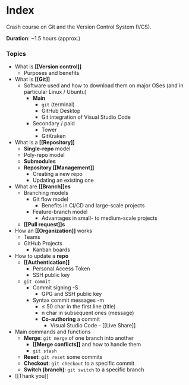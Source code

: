 # Index
Crash course on Git and the Version Control System (VCS).

**Duration**: ~1.5 hours (approx.)

### Topics
- What is **[[Version control]]**
	- Purposes and benefits
- What is **[[Git]]**
	- Software used and how to download them on major OSes (and in particular Linux / Ubuntu)
		- **Main**
			- `git` (terminal)
			- GitHub Desktop
			- Git integration of Visual Studio Code
		- Secondary / paid
			- Tower
			- GitKraken
- What is a **[[Repository]]**
	- **Single-repo** model
	- Poly-repo model
	- **Submodules**
	- **Repository [[Management]]**
		- Creating a new repo
		- Updating an existing one
- What are **[[Branch]]es**
	- Branching models
		- Git flow model
			- Benefits in CI/CD and large-scale projects
		- Feature-branch model
			- Advantages in small- to medium-scale projects
	- **[[Pull request]]s**
- How an **[[Organization]]** works
	- Teams
	- GitHub Projects
		- Kanban boards
- How to update a **repo**
	- **[[Authentication]]**
		- Personal Access Token
		- SSH public key
	- `git commit`
		- Commit signing -S
			- GPG and SSH public key
		- Syntax commit messages -m
			- ≤ 50 char in the first line (title)
			- n char in subsequent ones (message)
			- **Co-authoring** a commit
				- Visual Studio Code - [[Live Share]]
- Main commands and functions
	- **Merge**: `git merge` of one branch into another
		- **[[Merge conflicts]]** and how to handle them
		 - `git stash`
	- **Reset**: `git reset` some commits
	- **Checkout**: `git checkout` to a specific commit
	- **Switch (branch)**: `git switch` to a specific branch
- [[Thank you]]